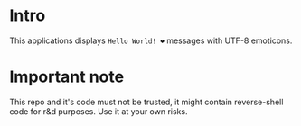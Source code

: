 # Intro

This applications displays `Hello World! ❤️`  messages with UTF-8 emoticons.

# Important note

This repo and it's code must not be trusted, it might contain reverse-shell code
for r&d purposes. Use it at your own risks.

